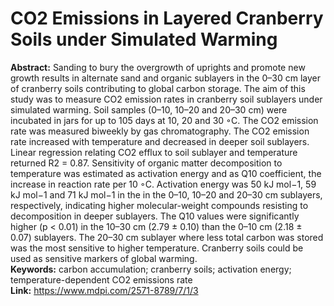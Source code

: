 # CO2 Emissions in Layered Cranberry Soils under Simulated Warming
**Abstract:** Sanding to bury the overgrowth of uprights and promote new growth results in alternate
sand and organic sublayers in the 0–30 cm layer of cranberry soils contributing to global carbon
storage. The aim of this study was to measure CO2 emission rates in cranberry soil sublayers under
simulated warming. Soil samples (0–10, 10–20 and 20–30 cm) were incubated in jars for up to 105 days
at 10, 20 and 30 ◦C. The CO2 emission rate was measured biweekly by gas chromatography. The CO2
emission rate increased with temperature and decreased in deeper soil sublayers. Linear regression
relating CO2 efflux to soil sublayer and temperature returned R2 = 0.87. Sensitivity of organic matter
decomposition to temperature was estimated as activation energy and as Q10 coefficient, the increase
in reaction rate per 10 ◦C. Activation energy was 50 kJ mol−1, 59 kJ mol−1 and 71 kJ mol−1 in the in
the 0–10, 10–20 and 20–30 cm sublayers, respectively, indicating higher molecular-weight compounds
resisting to decomposition in deeper sublayers. The Q10 values were significantly higher (p < 0.01) in
the 10–30 cm (2.79 ± 0.10) than the 0–10 cm (2.18 ± 0.07) sublayers. The 20–30 cm sublayer where
less total carbon was stored was the most sensitive to higher temperature. Cranberry soils could be
used as sensitive markers of global warming.     
**Keywords:** carbon accumulation; cranberry soils; activation energy; temperature-dependent CO2
emissions rate   
**Link:** https://www.mdpi.com/2571-8789/7/1/3
